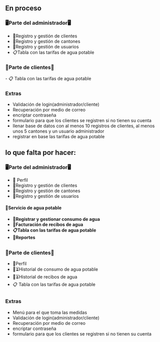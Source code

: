 ## En proceso
<h3>🖥Parte del administrador🖥</h3>

 - 👥Registro y gestión de clientes
 - 🏡Registro y gestión de cantones
 -   👤Registro y gestión de usuarios
  - 📋Tabla con las tarifas de agua potable
 
 <h3> 👥Parte de clientes👥</h3>
 - 📋 Tabla con las tarifas de agua potable
 <h3> Extras</h3>
 
 - Validación de login(administrador/cliente)
 - Recuperación por medio de correo
 - encriptar contraseña
 - formulario para que los clientes se registren si no tienen su cuenta
 - llenar base de datos con al menos 10 registros de clientes, al menos unos 5 cantones y un usuario administrador
 - registrar en base las tarifas de agua potable
##

## lo que falta por hacer:

<h3>🖥Parte del administrador🖥</h3>

 - 👤 Perfil
 - 👥Registro y gestión de clientes
 - 🏡Registro y gestión de cantones
 - 👤Registro y gestión de usuarios
 <h4> 🚰Servicio de agua potable<h4>
 
 - 🚿Registrar y gestionar consumo de agua
 - 📄Facturación de recibos de agua
 - 📋Tabla con las tarifas de agua potable
 - 📜Reportes
 ##
<h3> 👥Parte de clientes👥</h3>

 - 👤Perfil
 - 🚿⏳Historial de consumo de agua potable
 - 📄⏳Historial de recibos de agua
 - 📋 Tabla con las tarifas de agua potable
 
##
<h3> Extras</h3>

 - Menú para el que toma las medidas
 - Validación de login(administrador/cliente)
 - Recuperación por medio de correo
 - encriptar contraseña
 - formulario para que los clientes se registren si no tienen su cuenta
